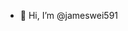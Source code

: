 - 👋 Hi, I’m @jameswei591

<!---
jameswei591/jameswei591 is a ✨ special ✨ repository because its `README.md` (this file) appears on your GitHub profile.
You can click the Preview link to take a look at your changes.
--->
